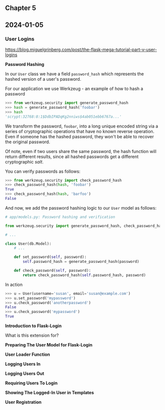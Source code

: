 ## Chapter 5
## 2024-01-05

### User Logins 
https://blog.miguelgrinberg.com/post/the-flask-mega-tutorial-part-v-user-logins

**Password Hashing**

In our `User` class we have a field `password_hash` which represents the hashed version of a user's password.

For our application we use Werkzeug - an example of how to hash a password

```python
>>> from werkzeug.security import generate_password_hash
>>> hash = generate_password_hash('foobar')
>>> hash
'scrypt:32768:8:1$DdbIPADqKg2nniws$4ab051ebb6767a...'
```

We transform the password, `foobar`, into a long unique encoded string via a series of cryptographic operations that have no known reverse operation. Even if someone has the hashed password, they won't be able to recover the original password.

Of note, even if two users share the same password, the hash function will return different results, since all hashed passwords get a different cryptographic _salt_. 

You can verify passwords as follows:

```python
>>> from werkzeug.security import check_password_hash
>>> check_password_hash(hash, 'foobar')
True
>>> check_password_hash(hash, 'barfoo')
False
```
And now, we add the password hashing logic to our `User` model as follows:
```python
# app/models.py: Password hashing and verification

from werkzeug.security import generate_password_hash, check_password_hash

# ...

class User(db.Model):
    # ...

    def set_password(self, password):
        self.password_hash = generate_password_hash(password)

    def check_password(self, password):
        return check_password_hash(self.password_hash, password)
```
In action
```python
>>> u = User(username='susan', email='susan@example.com')
>>> u.set_password('mypassword')
>>> u.check_password('anotherpassword')
False
>>> u.check_password('mypassword')
True
```

**Introduction to Flask-Login**

What is this extension for?

**Preparing The User Model for Flask-Login**

**User Loader Function**

**Logging Users In**

**Logging Users Out**

**Requiring Users To Login**

**Showing The Logged-In User in Templates** 

**User Registration**